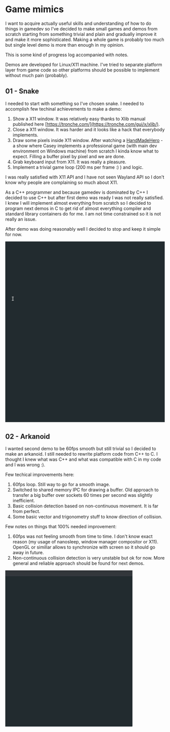 # Game mimics
I want to acquire actually useful skills and understanding of how to do things
in gamedev so I've decided to make small games and demos from scratch
starting from something trivial and plain and gradually improve it
and make it more sophisticated. Making a whole game is probably too much but
single level demo is more than enough in my opinion.

This is some kind of progress log accompanied with notes.

Demos are developed for Linux/X11 machine.
I've tried to separate platform layer from game code
so other platforms should be possible to implement without much pain (probably).

## 01 - Snake

I needed to start with something so I've chosen snake.
I needed to accomplish few techinal achievements to make a demo:

1. Show a X11 window. It was relatively easy thanks to Xlib manual published
here [https://tronche.com/](https://tronche.com/gui/x/xlib/).
1. Close a X11 window. It was harder and it looks like a hack that everybody
implements.
1. Draw some pixels inside X11 window. After watching a
[HandMadeHero](https://handmadehero.org/) - a show where Casey implements a professional game
(with main dev environment on Windows machine)
from scratch I kinda know what to expect.
Filling a buffer pixel by pixel and we are done.
1. Grab keyboard input from X11. It was really a pleasure.
1. Implement a trivial game loop (200 ms per frame :) ) and logic.

I was really satisfied with X11 API and I have not seen Wayland API
so I don't know why people are complaining so much about X11.

As a C++ programmer and because gamedev is dominated by C++ I decided to use C++
but after first demo was ready I was not really satisfied.
I knew I will implement almost everything from scratch so I decided to program
next demos in C to get rid of almost everything compiler and standard library
containers do for me.
I am not time constrained so it is not really an issue.

After demo was doing reasonably well I decided to stop and keep it simple for now.

![Snake demo](./gifs/snake.gif)


## 02 - Arkanoid

I wanted second demo to be 60fps smooth but still trivial so I decided to make an arkanoid.
I still needed to rewrite platform code from C++ to C. I thought I knew what was C++ and what was compatible with C in my code and I was wrong :).

Few techical improvements here:

1. 60fps loop. Still way to go for a smooth image.
1. Switched to shared memory IPC for drawing a buffer. Old approach to transfer a big buffer over sockets 60 times per second was slightly inefficient.
1. Basic collision detection based on non-continuous movement. It is far from perfect.
1. Some basic vector and trigonometry stuff to know direction of collision.

Few notes on things that 100% needed improvement:

1. 60fps was not feeling smooth from time to time. I don't know exact reason (my usage of nanosleep, window manager compositor or X11). OpenGL or simillar allows to synchronize with screen so it should go away in future.
1. Non-continuous collision detection is very unstable but ok for now. More general and reliable approach should be found for next demos.

![Arkanoid demo](gifs/arkanoid.gif)
